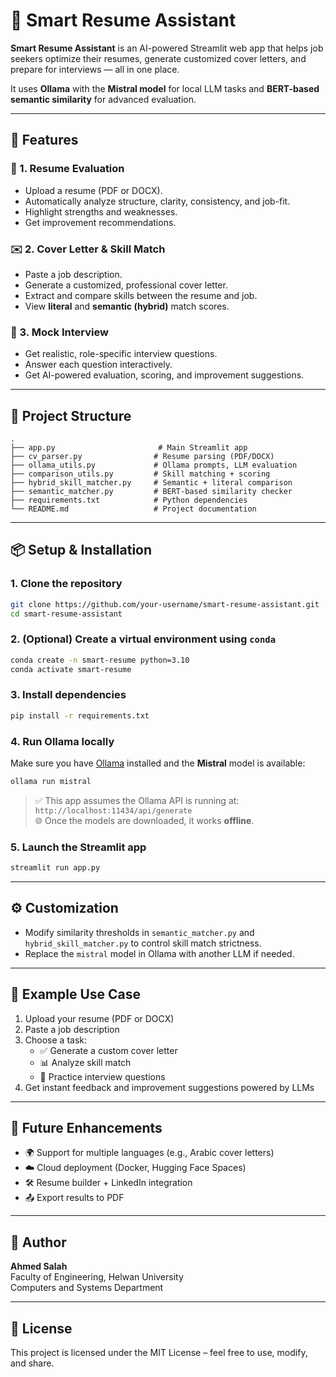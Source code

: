 
# 🧠 Smart Resume Assistant

**Smart Resume Assistant** is an AI-powered Streamlit web app that helps job seekers optimize their resumes, generate customized cover letters, and prepare for interviews — all in one place.

It uses **Ollama** with the **Mistral model** for local LLM tasks and **BERT-based semantic similarity** for advanced evaluation.

---

## 🚀 Features

### 📄 1. Resume Evaluation
- Upload a resume (PDF or DOCX).
- Automatically analyze structure, clarity, consistency, and job-fit.
- Highlight strengths and weaknesses.
- Get improvement recommendations.

### ✉️ 2. Cover Letter & Skill Match
- Paste a job description.
- Generate a customized, professional cover letter.
- Extract and compare skills between the resume and job.
- View **literal** and **semantic (hybrid)** match scores.

### 🎤 3. Mock Interview
- Get realistic, role-specific interview questions.
- Answer each question interactively.
- Get AI-powered evaluation, scoring, and improvement suggestions.

---

## 📁 Project Structure

```
.
├── app.py                       # Main Streamlit app
├── cv_parser.py                # Resume parsing (PDF/DOCX)
├── ollama_utils.py             # Ollama prompts, LLM evaluation
├── comparison_utils.py         # Skill matching + scoring
├── hybrid_skill_matcher.py     # Semantic + literal comparison
├── semantic_matcher.py         # BERT-based similarity checker
├── requirements.txt            # Python dependencies
└── README.md                   # Project documentation
```

---

## 📦 Setup & Installation

### 1. Clone the repository

```bash
git clone https://github.com/your-username/smart-resume-assistant.git
cd smart-resume-assistant
```

### 2. (Optional) Create a virtual environment using `conda`

```bash
conda create -n smart-resume python=3.10
conda activate smart-resume
```

### 3. Install dependencies

```bash
pip install -r requirements.txt
```

### 4. Run Ollama locally

Make sure you have [Ollama](https://ollama.com) installed and the **Mistral** model is available:

```bash
ollama run mistral
```

> ✅ This app assumes the Ollama API is running at: `http://localhost:11434/api/generate`  
> 🌐 Once the models are downloaded, it works **offline**.

### 5. Launch the Streamlit app

```bash
streamlit run app.py
```

---

## ⚙️ Customization

- Modify similarity thresholds in `semantic_matcher.py` and `hybrid_skill_matcher.py` to control skill match strictness.
- Replace the `mistral` model in Ollama with another LLM if needed.

---

## 📌 Example Use Case

1. Upload your resume (PDF or DOCX)
2. Paste a job description
3. Choose a task:
   - ✅ Generate a custom cover letter  
   - 📊 Analyze skill match  
   - 🎤 Practice interview questions
4. Get instant feedback and improvement suggestions powered by LLMs

---

## 🧠 Future Enhancements

- 🌍 Support for multiple languages (e.g., Arabic cover letters)
- ☁️ Cloud deployment (Docker, Hugging Face Spaces)
- 🛠 Resume builder + LinkedIn integration
- 📤 Export results to PDF

---

## 👤 Author

**Ahmed Salah**  
Faculty of Engineering, Helwan University  
Computers and Systems Department

---

## 📄 License

This project is licensed under the MIT License – feel free to use, modify, and share.
